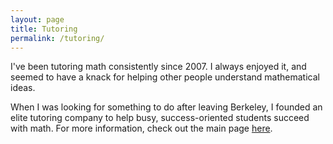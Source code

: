 ```yaml
---
layout: page
title: Tutoring
permalink: /tutoring/
---
```


I've been tutoring math consistently since 2007. I always enjoyed it, and seemed to have a knack for helping other people understand mathematical ideas.

When I was looking for something to do after leaving Berkeley, I founded an elite tutoring company to help busy, success-oriented students succeed with math. For more information, check out the main page [here](http://ftlaudmathtutor.com/).

